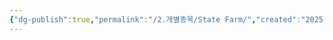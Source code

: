 ```yaml
---
{"dg-publish":true,"permalink":"/2.개별종목/State Farm/","created":"2025-07-04T09:44:07.813+09:00","updated":"2025-07-05T01:14:23.169+09:00"}
---
```


